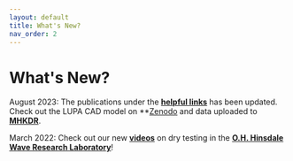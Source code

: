 ```yaml
---
layout: default
title: What's New?
nav_order: 2
---
```

# What's New?

August 2023: The publications under the **[helpful links](https://pmec-osu.github.io/LUPA/helpful_links/)** has been updated. Check out the LUPA CAD model on **[Zenodo](https://doi.org/10.5281/zenodo.8156350) and data uploaded to **[MHKDR](https://dx.doi.org/10.15473/1989940)**. 

March 2022: Check out our new **[videos](https://vimeo.com/user164791676)** on dry testing in the **[O.H. Hinsdale Wave Research Laboratory](https://engineering.oregonstate.edu/facilities/wave-lab)**!
